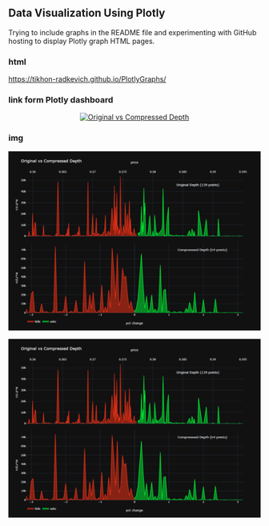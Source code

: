 ## Data Visualization Using Plotly

Trying to include graphs in the README file and experimenting with GitHub hosting to display Plotly graph HTML pages.

### html
https://tikhon-radkevich.github.io/PlotlyGraphs/

### link form Plotly dashboard
<div>
    <a href="https://plotly.com/~tikhon.radk/11/?share_key=VWbWa0YiRNyAt8eJR6nK1t" target="_blank" title="Original vs Compressed Depth" style="display: block; text-align: center;"><img src="https://plotly.com/~tikhon.radk/11.png?share_key=VWbWa0YiRNyAt8eJR6nK1t" alt="Original vs Compressed Depth" style="max-width: 100%;width: 600px;"  width="600" onerror="this.onerror=null;this.src='https://plotly.com/404.png';" /></a>
</div>

### img
<img src="Original vs Compressed Depth.png" width="1000">

[![My Image](Original-vs-Compressed-Depth.png)]([https://www.example.com](https://plotly.com/~tikhon.radk/11/?share_key=VWbWa0YiRNyAt8eJR6nK1t))
